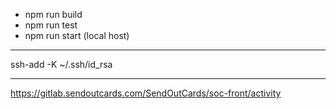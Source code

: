 
  - npm run build
  - npm run test
  - npm run start (local host)

---

ssh-add -K ~/.ssh/id_rsa


---

https://gitlab.sendoutcards.com/SendOutCards/soc-front/activity